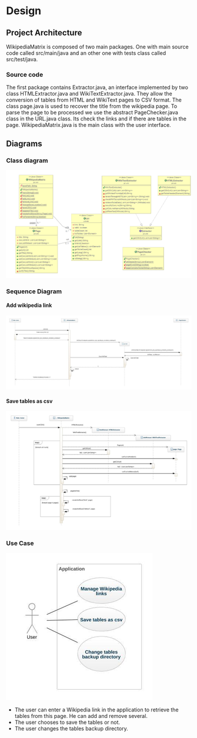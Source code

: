 Design
======


## Project Architecture

WikipediaMatrix is composed of two main packages. One with main source code called src/main/java and an other one with tests class called src/test/java.

### Source code

The first package contains Extractor.java, an interface implemented by two class HTMLExtractor.java and WikiTextExtractor.java. They allow the conversion of tables from HTML and WikiText pages to CSV format. The class page.java is used to recover the title from the wikipedia page. To parse the page to be processed we use the abstract PageChecker.java class in the URL.java class. Its check the links and if there are tables in the page. WikipediaMatrix.java is the main class with the user interface.

## Diagrams

### Class diagram

![](/media/Class_Diagram.png)

### Sequence Diagram

#### Add wikipedia link

![](/media/Sequence_Diagram_addLink.jpg)

#### Save tables as csv

![](/media/Sequence_Diagram_saveCSV.jpg)

### Use Case

![](/media/Use_Case.jpg)
- The user can enter a Wikipedia link in the application to retrieve the tables from this page. He can add and remove several.
- The user chooses to save the tables or not.
- The user changes the tables backup directory.
